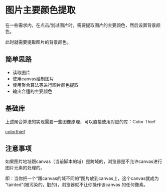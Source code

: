 # 图片主要颜色提取

在一些需求内，在点击/划过图片时，需要提取图片的主要颜色，然后设置背景颜色。

此时就需要提取图片的背景颜色。

## 简单思路

- 读取图片
- 使用canvas绘制图片
- 使用聚合算法等进行图片颜色提取
- 输出合适的主要颜色

## 基础库

上述聚合算法的实现需要一些图像原理，可以直接使用对应的库：Color Thief

[colorthief](https://www.npmjs.com/package/colorthief)

## 注意事项

如果图片地址跟canvas（当前脚本的域）是跨域的，浏览器是不允许canvas进行图片元素的处理的。

即：当你把一个“跟canvas的域不同的”图片放到canvas上，这个canvas就成为 “tainted”(被污染的，脏的)，浏览器就不让你操作该canvas 的任何像素。
